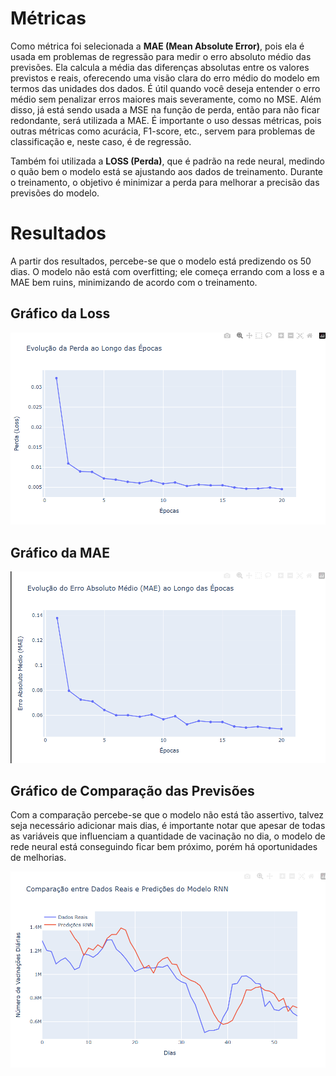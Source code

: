 # Métricas

Como métrica foi selecionada a **MAE (Mean Absolute Error)**, pois ela é usada em problemas de regressão para medir o erro absoluto médio das previsões. Ela calcula a média das diferenças absolutas entre os valores previstos e reais, oferecendo uma visão clara do erro médio do modelo em termos das unidades dos dados. É útil quando você deseja entender o erro médio sem penalizar erros maiores mais severamente, como no MSE. Além disso, já está sendo usada a MSE na função de perda, então para não ficar redondante, será utilizada a MAE. É importante o uso dessas métricas, pois outras métricas como acurácia, F1-score, etc., servem para problemas de classificação e, neste caso, é de regressão.

Também foi utilizada a **LOSS (Perda)**, que é padrão na rede neural, medindo o quão bem o modelo está se ajustando aos dados de treinamento. Durante o treinamento, o objetivo é minimizar a perda para melhorar a precisão das previsões do modelo.

# Resultados

A partir dos resultados, percebe-se que o modelo está predizendo os 50 dias. O modelo não está com overfitting; ele começa errando com a loss e a MAE bem ruins, minimizando de acordo com o treinamento.

## Gráfico da Loss

![Loss](./loss.png)

## Gráfico da MAE

![MAE](./mae.png)

## Gráfico de Comparação das Previsões

Com a comparação percebe-se que o modelo não está tão assertivo, talvez seja necessário adicionar mais dias, é importante notar que apesar de todas as variáveis que influenciam a quantidade de vacinação no dia, o modelo de rede neural está conseguindo ficar bem próximo, porém há oportunidades de melhorias.

![Comparação](./comparacao.png)
